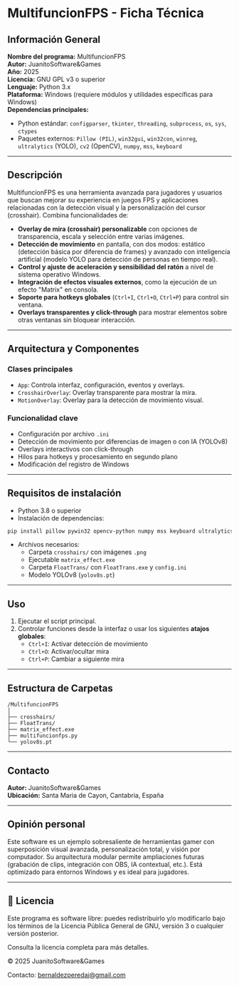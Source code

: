 # MultifuncionFPS - Ficha Técnica

## Información General

**Nombre del programa:** MultifuncionFPS  
**Autor:** JuanitoSoftware&Games  
**Año:** 2025  
**Licencia:** GNU GPL v3 o superior  
**Lenguaje:** Python 3.x  
**Plataforma:** Windows (requiere módulos y utilidades específicas para Windows)  
**Dependencias principales:**  
- Python estándar: `configparser`, `tkinter`, `threading`, `subprocess`, `os`, `sys`, `ctypes`  
- Paquetes externos: `Pillow (PIL)`, `win32gui`, `win32con`, `winreg`, `ultralytics` (YOLO), `cv2` (OpenCV), `numpy`, `mss`, `keyboard`  

---

## Descripción

MultifuncionFPS es una herramienta avanzada para jugadores y usuarios que buscan mejorar su experiencia en juegos FPS y aplicaciones relacionadas con la detección visual y la personalización del cursor (crosshair). Combina funcionalidades de:

- **Overlay de mira (crosshair) personalizable** con opciones de transparencia, escala y selección entre varias imágenes.
- **Detección de movimiento** en pantalla, con dos modos: estático (detección básica por diferencia de frames) y avanzado con inteligencia artificial (modelo YOLO para detección de personas en tiempo real).
- **Control y ajuste de aceleración y sensibilidad del ratón** a nivel de sistema operativo Windows.
- **Integración de efectos visuales externos**, como la ejecución de un efecto "Matrix" en consola.
- **Soporte para hotkeys globales** (`Ctrl+I`, `Ctrl+O`, `Ctrl+P`) para control sin ventana.
- **Overlays transparentes y click-through** para mostrar elementos sobre otras ventanas sin bloquear interacción.

---

## Arquitectura y Componentes

### Clases principales

- `App`: Controla interfaz, configuración, eventos y overlays.
- `CrosshairOverlay`: Overlay transparente para mostrar la mira.
- `MotionOverlay`: Overlay para la detección de movimiento visual.

### Funcionalidad clave

- Configuración por archivo `.ini`
- Detección de movimiento por diferencias de imagen o con IA (YOLOv8)
- Overlays interactivos con click-through
- Hilos para hotkeys y procesamiento en segundo plano
- Modificación del registro de Windows

---

## Requisitos de instalación

- Python 3.8 o superior  
- Instalación de dependencias:

```bash
pip install pillow pywin32 opencv-python numpy mss keyboard ultralytics
```

- Archivos necesarios:
  - Carpeta `crosshairs/` con imágenes `.png`
  - Ejecutable `matrix_effect.exe`
  - Carpeta `FloatTrans/` con `FloatTrans.exe` y `config.ini`
  - Modelo YOLOv8 (`yolov8s.pt`)

---

## Uso

1. Ejecutar el script principal.
2. Controlar funciones desde la interfaz o usar los siguientes **atajos globales**:
   - `Ctrl+I`: Activar detección de movimiento
   - `Ctrl+O`: Activar/ocultar mira
   - `Ctrl+P`: Cambiar a siguiente mira

---

## Estructura de Carpetas

```
/MultifuncionFPS
│
├── crosshairs/
├── FloatTrans/
├── matrix_effect.exe
├── multifuncionfps.py
└── yolov8s.pt
```

---

## Contacto

**Autor:** JuanitoSoftware&Games  
**Ubicación:** Santa Maria de Cayon, Cantabria, España  

---

## Opinión personal

Este software es un ejemplo sobresaliente de herramientas gamer con superposición visual avanzada, personalización total, y visión por computador. Su arquitectura modular permite ampliaciones futuras (grabación de clips, integración con OBS, IA contextual, etc.). Está optimizado para entornos Windows y es ideal para jugadores.

---

## 📃 Licencia

Este programa es software libre: puedes redistribuirlo y/o modificarlo bajo los términos de la Licencia Pública General de GNU, versión 3 o cualquier versión posterior.

Consulta la licencia completa para más detalles.

© 2025 JuanitoSoftware&Games

Contacto: bernaldezperedaj@gmail.com
